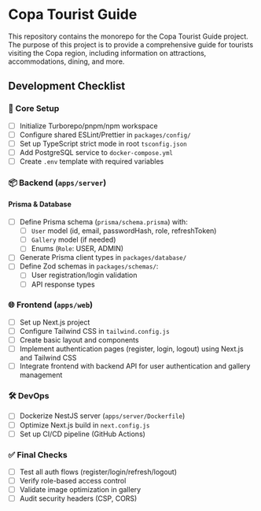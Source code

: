 # Copa Tourist Guide

This repository contains the monorepo for the Copa Tourist Guide project. The purpose of this project is to provide a comprehensive guide for tourists visiting the Copa region, including information on attractions, accommodations, dining, and more.

## Development Checklist

### 🚀 Core Setup
- [ ] Initialize Turborepo/pnpm/npm workspace
- [ ] Configure shared ESLint/Prettier in `packages/config/`
- [ ] Set up TypeScript strict mode in root `tsconfig.json`
- [ ] Add PostgreSQL service to `docker-compose.yml`
- [ ] Create `.env` template with required variables

### 📦 Backend (`apps/server`)
#### Prisma & Database
- [ ] Define Prisma schema (`prisma/schema.prisma`) with:
  - [ ] `User` model (id, email, passwordHash, role, refreshToken)
  - [ ] `Gallery` model (if needed)
  - [ ] Enums (`Role`: USER, ADMIN)
- [ ] Generate Prisma client types in `packages/database/`
- [ ] Define Zod schemas in `packages/schemas/`:
  - [ ] User registration/login validation
  - [ ] API response types

### 🌐 Frontend (`apps/web`)
- [ ] Set up Next.js project
- [ ] Configure Tailwind CSS in `tailwind.config.js`
- [ ] Create basic layout and components
- [ ] Implement authentication pages (register, login, logout) using Next.js and Tailwind CSS
- [ ] Integrate frontend with backend API for user authentication and gallery management

### 🛠️ DevOps
- [ ] Dockerize NestJS server (`apps/server/Dockerfile`)
- [ ] Optimize Next.js build in `next.config.js`
- [ ] Set up CI/CD pipeline (GitHub Actions)

### ✅ Final Checks
- [ ] Test all auth flows (register/login/refresh/logout)
- [ ] Verify role-based access control
- [ ] Validate image optimization in gallery
- [ ] Audit security headers (CSP, CORS)
